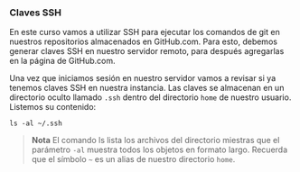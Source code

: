 ### Claves SSH 

En este curso vamos a utilizar SSH para ejecutar los comandos de git en 
nuestros repositorios almacenados en GitHub.com. Para esto, debemos 
generar claves SSH en nuestro servidor remoto, para después agregarlas 
en la página de GitHub.com.

Una vez que iniciamos sesión en nuestro servidor
vamos a revisar si ya tenemos claves SSH en nuestra instancia. 
Las claves se almacenan en un directorio oculto llamado `.ssh` dentro 
del directorio `home` de nuestro usuario. Listemos su contenido: 

```
ls -al ~/.ssh 
```

> **Nota**
El comando ls lista los archivos del directorio miestras que el 
parámetro `-al` muestra todos los objetos en formato largo. Recuerda 
que el símbolo `~` es un alias de nuestro directorio `home`. 


